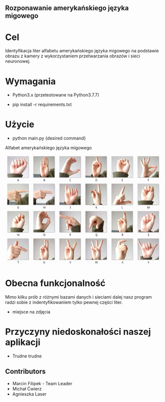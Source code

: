 ## Rozponawanie amerykańskiego języka migowego


# Cel

Identyfikacja liter alfabetu amerykańskiego języka migowego na podstawie obrazu z kamery z wykorzystaniem przetwarzania obrazów i sieci neuronowej.

# Wymagania

- Python3.x (przetestowane na Python3.7.7)

- pip install -r requirements.txt

# Użycie

- python main.py {desired command}

Alfabet amerykańskiego języka migowego

![alt text](./signs.png)

# Obecna funkcjonalność

Mimo kilku prób z różnymi bazami danych i sieciami dalej nasz program radzi sobie z indentyfikowaniem tylko pewnej części liter.

- miejsce na zdjęcia

# Przyczyny niedoskonałości naszej aplikacji

- Trudne trudne

## Contributors

- Marcin Filipek - Team Leader
- Michał Ćwierz
- Agnieszka Laser
